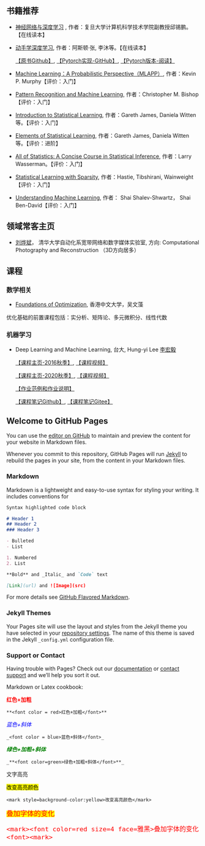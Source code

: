 ## 书籍推荐

* [神经网络与深度学习](https://nndl.github.io) , 作者：复旦大学计算机科学技术学院副教授邱锡鹏。【在线读本】

* [动手学深度学习](http://zh.d2l.ai/index.html), 作者：阿斯顿·张, 李沐等。【在线读本】

  [【原书Github】](https://github.com/d2l-ai/d2l-zh), [【Pytorch实现-GitHub】](https://github.com/ShusenTang/Dive-into-DL-PyTorch), [【Pytorch版本-阅读】](https://tangshusen.me/Dive-into-DL-PyTorch/#/)

* [Machine Learning：A Probabilistic Perspective（MLAPP）](), 作者：Kevin P. Murphy【评价：入门】

* [Pattern Recognition and Machine Learning](), 作者：Christopher M. Bishop【评价：入门】

* [Introduction to Statistical Learning](http://faculty.marshall.usc.edu/gareth-james/ISL/), 作者：Gareth James, Daniela Witten等。【评价：入门】

* [Elements of Statistical Learning](), 作者：Gareth James, Daniela Witten等。【评价：进阶】

* [All of Statistics: A Concise Course in Statistical Inference](https://www.ic.unicamp.br/~wainer/cursos/1s2013/ml/livro.pdf), 作者：Larry Wasserman。【评价：入门】

* [Statistical Learning with Sparsity](https://web.stanford.edu/~hastie/StatLearnSparsity_files/SLS_corrected_1.4.16.pdf), 作者：Hastie, Tibshirani, Wainweight【评价：入门】

* [Understanding Machine Learning](https://www.cs.huji.ac.il/~shais/UnderstandingMachineLearning/understanding-machine-learning-theory-algorithms.pdf), 作者： Shai Shalev-Shwartz， Shai Ben-David【评价：入门】





## 领域常客主页



* [刘烨斌](http://www.liuyebin.com)， 清华大学自动化系宽带网络和数字媒体实验室, 方向: Computational Photography and Reconstruction （3D方向居多）



## 课程

### 数学相关

* [Foundations of Optimization](http://www1.se.cuhk.edu.hk/~manchoso/1920/engg5501/), 香港中文大学，吴文藻

优化基础的前置课程包括：实分析、矩阵论、多元微积分、线性代数


### 机器学习

* Deep Learning and Machine Learning, 台大, Hung-yi Lee [李宏毅](http://speech.ee.ntu.edu.tw/~tlkagk/index.html)

  [【课程主页-2016秋季】](http://speech.ee.ntu.edu.tw/~tlkagk/courses_ML16.html), [【课程视频】](https://www.bilibili.com/video/av9770190/?from=search&seid=17240241049019116161)

  [【课程主页-2020秋季】](http://speech.ee.ntu.edu.tw/~tlkagk/courses_ML20.html), [【课程视频】](https://www.bilibili.com/video/BV1JE411g7XF)
  
  [【作业范例和作业说明】](https://github.com/Iallen520/lhy_DL_Hw)
  
  [【课程笔记Github】](https://github.com/Sakura-gh/ML-notes), [【课程笔记Gitee】](https://sakura-gh.gitee.io/ml-notes/)


## Welcome to GitHub Pages

You can use the [editor on GitHub](https://github.com/JoeBlack27/JoeBlack27.github.io/edit/master/README.md) to maintain and preview the content for your website in Markdown files.

Whenever you commit to this repository, GitHub Pages will run [Jekyll](https://jekyllrb.com/) to rebuild the pages in your site, from the content in your Markdown files.

### Markdown

Markdown is a lightweight and easy-to-use syntax for styling your writing. It includes conventions for

```markdown
Syntax highlighted code block

# Header 1
## Header 2
### Header 3

- Bulleted
- List

1. Numbered
2. List

**Bold** and _Italic_ and `Code` text

[Link](url) and ![Image](src)
```

For more details see [GitHub Flavored Markdown](https://guides.github.com/features/mastering-markdown/).

### Jekyll Themes

Your Pages site will use the layout and styles from the Jekyll theme you have selected in your [repository settings](https://github.com/JoeBlack27/JoeBlack27.github.io/settings). The name of this theme is saved in the Jekyll `_config.yml` configuration file.

### Support or Contact

Having trouble with Pages? Check out our [documentation](https://help.github.com/categories/github-pages-basics/) or [contact support](https://github.com/contact) and we’ll help you sort it out.


Markdown or Latex cookbook:


**<font color = red>红色+加粗</font>**
```text
**<font color = red>红色+加粗</font>** 
```

_<font color = blue>蓝色+斜体</font>_
```text
_<font color = blue>蓝色+斜体</font>_
```

_**<font color=green>绿色+加粗+斜体</font>**_
```text
_**<font color=green>绿色+加粗+斜体</font>**_
```

文字高亮

<mark style=background-color:yellow>改变高亮颜色</mark> 
```text
<mark style=background-color:yellow>改变高亮颜色</mark> 
```

<mark><font color=red size=4 face=雅黑>叠加字体的变化<font><mark>
```text
<mark><font color=red size=4 face=雅黑>叠加字体的变化<font><mark>
```
